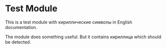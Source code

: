 # Test Module

This is a test module with кириллические символы in English documentation.

The module does something useful. But it contains кириллица which should be detected.
